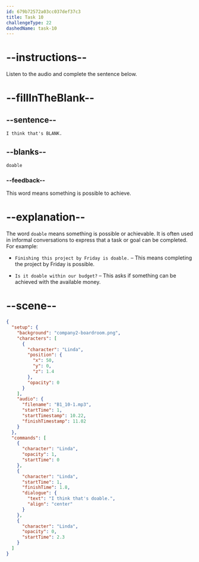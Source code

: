 ```yaml
---
id: 679b72572a03cc037def37c3
title: Task 10
challengeType: 22
dashedName: task-10
---
```


<!-- (Audio) Linda: I think that's doable. -->

# --instructions--

Listen to the audio and complete the sentence below.

# --fillInTheBlank--

## --sentence--

`I think that's BLANK.`

## --blanks--

`doable`

### --feedback--

This word means something is possible to achieve.

# --explanation--

The word `doable` means something is possible or achievable. It is often used in informal conversations to express that a task or goal can be completed. For example:

- `Finishing this project by Friday is doable.` – This means completing the project by Friday is possible.

- `Is it doable within our budget?` – This asks if something can be achieved with the available money.

# --scene--

```json
{
  "setup": {
    "background": "company2-boardroom.png",
    "characters": [
      {
        "character": "Linda",
        "position": {
          "x": 50,
          "y": 0,
          "z": 1.4
        },
        "opacity": 0
      }
    ],
    "audio": {
      "filename": "B1_10-1.mp3",
      "startTime": 1,
      "startTimestamp": 10.22,
      "finishTimestamp": 11.02
    }
  },
  "commands": [
    {
      "character": "Linda",
      "opacity": 1,
      "startTime": 0
    },
    {
      "character": "Linda",
      "startTime": 1,
      "finishTime": 1.8,
      "dialogue": {
        "text": "I think that's doable.",
        "align": "center"
      }
    },
    {
      "character": "Linda",
      "opacity": 0,
      "startTime": 2.3
    }
  ]
}
```

